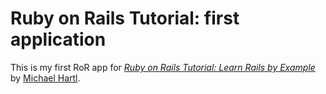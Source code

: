 # Ruby on Rails Tutorial: first application

This is my first RoR app for [*Ruby on Rails Tutorial: Learn Rails by Example*](http://railstutorial.org/) 
by [Michael Hartl](http://michaelhartl.com/).

